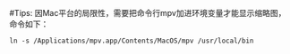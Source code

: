 #Tips:
因Mac平台的局限性，需要把命令行mpv加进环境变量才能显示缩略图，命令如下：
```
ln -s /Applications/mpv.app/Contents/MacOS/mpv /usr/local/bin
```
